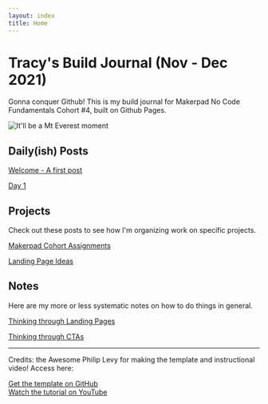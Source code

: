 ```yaml
---
layout: index
title: Home
---
```

# Tracy's Build Journal (Nov - Dec 2021)

Gonna conquer Github! This is my build journal for Makerpad No Code Fundamentals Cohort #4, built on Github Pages.

![It'll be a Mt Everest moment](https://2.bp.blogspot.com/_ORWcXb0DpMU/Sy1aoWRJdwI/AAAAAAAAAQg/oTsOjIwEMew/s640/1608191-Conquering-Everest-0.jpeg)

## Daily(ish) Posts

[Welcome - A first post](https://tgustilo.github.io/mpnc4-maker-journal/welcome.html)

[Day 1](https://github.com/tgustilo/mpnc4-maker-journal/posts/day-1.html)


## Projects

Check out these posts to see how I'm organizing work on specific projects.

[Makerpad Cohort Assignments](https://tgustilo.github.io/mpnc4-maker-journal/projects/cohort-projects.html)

[Landing Page Ideas](https://tgustilo.github.io/mpnc4-maker-journal/projects/landing-page-ideas.md)

## Notes

Here are my more or less systematic notes on how to do things in general.

[Thinking through Landing Pages](https://tgustilo.github.io/mpnc4-maker-journal/notes/landing-pages.html)

[Thinking through CTAs](https://tgustilo.github.io/mpnc4-maker-journal/notes/ctas.html)

---

Credits: the Awesome Philip Levy for making the template and instructional video! Access here:

<div class="my-6 text-center">
<a href="https://github.com/pglevy/plain-vanilla-gh-pages" class="btn-mktg btn-large-mktg">Get the template on GitHub</a>
  <br>
<a href="https://youtu.be/jlkHEmgQhGU" class="btn-mktg btn-outline-mktg mt-3">Watch the tutorial on YouTube</a>
</div>
